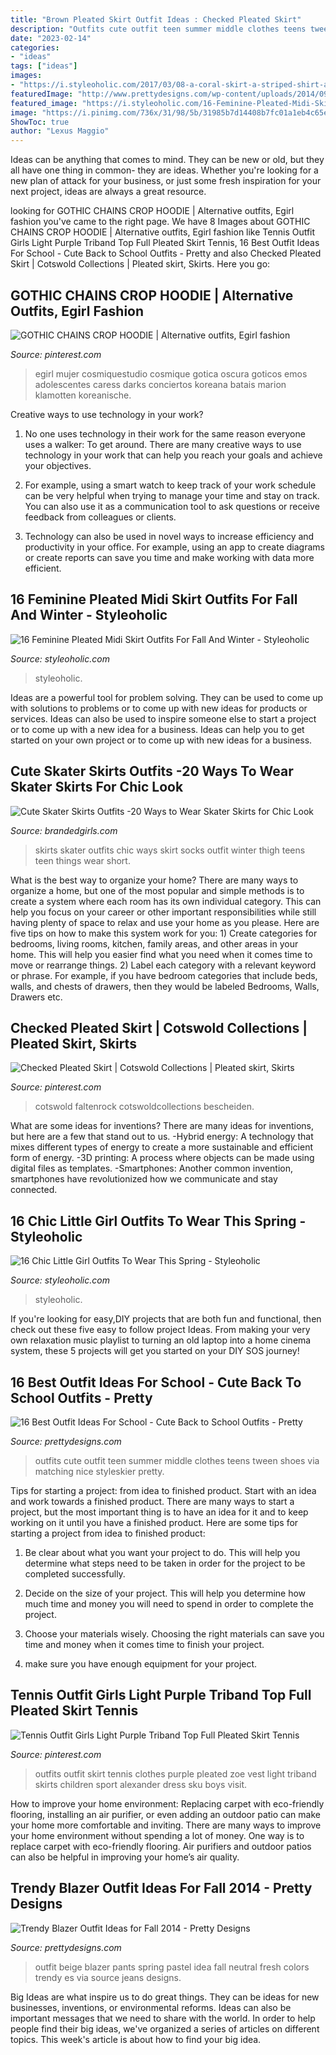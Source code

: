 ```yaml
---
title: "Brown Pleated Skirt Outfit Ideas : Checked Pleated Skirt"
description: "Outfits cute outfit teen summer middle clothes teens tween shoes via matching nice styleskier pretty"
date: "2023-02-14"
categories:
- "ideas"
tags: ["ideas"]
images:
- "https://i.styleoholic.com/2017/03/08-a-coral-skirt-a-striped-shirt-and-a-scarf-metallic-sandals.jpg"
featuredImage: "http://www.prettydesigns.com/wp-content/uploads/2014/09/Neutral-Beige-Outfit-Idea-with-Black-Pants.jpg"
featured_image: "https://i.styleoholic.com/16-Feminine-Pleated-Midi-Skirt-Outfits-For-Fall-And-Winter.jpg"
image: "https://i.pinimg.com/736x/31/98/5b/31985b7d14408b7fc01a1eb4c65e727c.jpg"
ShowToc: true
author: "Lexus Maggio"
---
```



Ideas can be anything that comes to mind. They can be new or old, but they all have one thing in common- they are ideas. Whether you're looking for a new plan of attack for your business, or just some fresh inspiration for your next project, ideas are always a great resource.

	

		
looking for GOTHIC CHAINS CROP HOODIE | Alternative outfits, Egirl fashion you've came to the right page. We have 8 Images about GOTHIC CHAINS CROP HOODIE | Alternative outfits, Egirl fashion like Tennis Outfit Girls Light Purple Triband Top Full Pleated Skirt Tennis, 16 Best Outfit Ideas For School - Cute Back to School Outfits - Pretty and also Checked Pleated Skirt | Cotswold Collections | Pleated skirt, Skirts. Here you go:
		
    
## GOTHIC CHAINS CROP HOODIE | Alternative Outfits, Egirl Fashion

<img loading=lazy src="https://i.pinimg.com/736x/1b/31/b1/1b31b147703f8dc935665ba2cadfc070.jpg" onerror="this.onerror=null;this.src='https://tse3.mm.bing.net/th?id=OIP.Zwv3ncVqX0cBe60pJQYUigHaJ3&amp;pid=15.1';" alt="GOTHIC CHAINS CROP HOODIE | Alternative outfits, Egirl fashion">

_Source: pinterest.com_

>egirl mujer cosmiquestudio cosmique gotica oscura goticos emos adolescentes caress darks conciertos koreana batais marion klamotten koreanische. 

	

Creative ways to use technology in your work?
1. No one uses technology in their work for the same reason everyone uses a walker: To get around. There are many creative ways to use technology in your work that can help you reach your goals and achieve your objectives.
2. For example, using a smart watch to keep track of your work schedule can be very helpful when trying to manage your time and stay on track. You can also use it as a communication tool to ask questions or receive feedback from colleagues or clients.

3. Technology can also be used in novel ways to increase efficiency and productivity in your office. For example, using an app to create diagrams or create reports can save you time and make working with data more efficient.


    
## 16 Feminine Pleated Midi Skirt Outfits For Fall And Winter - Styleoholic

<img loading=lazy src="https://i.styleoholic.com/16-Feminine-Pleated-Midi-Skirt-Outfits-For-Fall-And-Winter.jpg" onerror="this.onerror=null;this.src='https://tse4.mm.bing.net/th?id=OIP.VItqhgLhY4XzcJqVV8duzgAAAA&amp;pid=15.1';" alt="16 Feminine Pleated Midi Skirt Outfits For Fall And Winter - Styleoholic">

_Source: styleoholic.com_

>styleoholic. 

	

Ideas are a powerful tool for problem solving. They can be used to come up with solutions to problems or to come up with new ideas for products or services. Ideas can also be used to inspire someone else to start a project or to come up with a new idea for a business. Ideas can help you to get started on your own project or to come up with new ideas for a business.

    
## Cute Skater Skirts Outfits -20 Ways To Wear Skater Skirts For Chic Look

<img loading=lazy src="http://www.brandedgirls.com/wp-content/uploads/2015/08/9044c6530fbe9a2928f085d16cea02fa.jpg" onerror="this.onerror=null;this.src='https://tse4.mm.bing.net/th?id=OIP.Fh2dMiNDgpfPLIab_nXeTQAAAA&amp;pid=15.1';" alt="Cute Skater Skirts Outfits -20 Ways to Wear Skater Skirts for Chic Look">

_Source: brandedgirls.com_

>skirts skater outfits chic ways skirt socks outfit winter thigh teens teen things wear short. 

	

What is the best way to organize your home?
There are many ways to organize a home, but one of the most popular and simple methods is to create a system where each room has its own individual category. This can help you focus on your career or other important responsibilities while still having plenty of space to relax and use your home as you please. Here are five tips on how to make this system work for you: 1) Create categories for bedrooms, living rooms, kitchen, family areas, and other areas in your home. This will help you easier find what you need when it comes time to move or rearrange things. 2) Label each category with a relevant keyword or phrase. For example, if you have bedroom categories that include beds, walls, and chests of drawers, then they would be labeled Bedrooms, Walls, Drawers etc.

    
## Checked Pleated Skirt | Cotswold Collections | Pleated Skirt, Skirts

<img loading=lazy src="https://i.pinimg.com/736x/31/98/5b/31985b7d14408b7fc01a1eb4c65e727c.jpg" onerror="this.onerror=null;this.src='https://tse3.mm.bing.net/th?id=OIP.lasqvmdEE3Z0IW7IsuoYBQHaLe&amp;pid=15.1';" alt="Checked Pleated Skirt | Cotswold Collections | Pleated skirt, Skirts">

_Source: pinterest.com_

>cotswold faltenrock cotswoldcollections bescheiden. 

	

What are some ideas for inventions?
There are many ideas for inventions, but here are a few that stand out to us. 
-Hybrid energy: A technology that mixes different types of energy to create a more sustainable and efficient form of energy.
-3D printing: A process where objects can be made using digital files as templates.
-Smartphones: Another common invention, smartphones have revolutionized how we communicate and stay connected.

    
## 16 Chic Little Girl Outfits To Wear This Spring - Styleoholic

<img loading=lazy src="https://i.styleoholic.com/2017/03/08-a-coral-skirt-a-striped-shirt-and-a-scarf-metallic-sandals.jpg" onerror="this.onerror=null;this.src='https://tse1.mm.bing.net/th?id=OIP.lmomoI6MVTJx5OP2toH8oAHaKX&amp;pid=15.1';" alt="16 Chic Little Girl Outfits To Wear This Spring - Styleoholic">

_Source: styleoholic.com_

>styleoholic. 

	

If you're looking for easy,DIY projects that are both fun and functional, then check out these five easy to follow project Ideas. From making your very own relaxation music playlist to turning an old laptop into a home cinema system, these 5 projects will get you started on your DIY SOS journey!

    
## 16 Best Outfit Ideas For School - Cute Back To School Outfits - Pretty

<img loading=lazy src="http://www.prettydesigns.com/wp-content/uploads/2016/06/16-cute-outfit-ideas-for-school-7.jpg" onerror="this.onerror=null;this.src='https://tse4.mm.bing.net/th?id=OIP.Q2ADZZf6-VtgaPztnT-EfwHaML&amp;pid=15.1';" alt="16 Best Outfit Ideas For School - Cute Back to School Outfits - Pretty">

_Source: prettydesigns.com_

>outfits cute outfit teen summer middle clothes teens tween shoes via matching nice styleskier pretty. 

	

Tips for starting a project: from idea to finished product.
Start with an idea and work towards a finished product. There are many ways to start a project, but the most important thing is to have an idea for it and to keep working on it until you have a finished product. Here are some tips for starting a project from idea to finished product: 
1. Be clear about what you want your project to do. This will help you determine what steps need to be taken in order for the project to be completed successfully. 

2. Decide on the size of your project. This will help you determine how much time and money you will need to spend in order to complete the project. 

3. Choose your materials wisely. Choosing the right materials can save you time and money when it comes time to finish your project. 

4. make sure you have enough equipment for your project.

    
## Tennis Outfit Girls Light Purple Triband Top Full Pleated Skirt Tennis

<img loading=lazy src="https://i.pinimg.com/736x/0b/89/9e/0b899e87172d2cc12c0b13226c7131da--pleated-skirt-outfit-skirt-outfits.jpg" onerror="this.onerror=null;this.src='https://tse4.mm.bing.net/th?id=OIP.qbJmUnXlXwu1rGy24zcCrwHaLH&amp;pid=15.1';" alt="Tennis Outfit Girls Light Purple Triband Top Full Pleated Skirt Tennis">

_Source: pinterest.com_

>outfits outfit skirt tennis clothes purple pleated zoe vest light triband skirts children sport alexander dress sku boys visit. 

	

How to improve your home environment: Replacing carpet with eco-friendly flooring, installing an air purifier, or even adding an outdoor patio can make your home more comfortable and inviting.
There are many ways to improve your home environment without spending a lot of money. One way is to replace carpet with eco-friendly flooring. Air purifiers and outdoor patios can also be helpful in improving your home’s air quality.

    
## Trendy Blazer Outfit Ideas For Fall 2014 - Pretty Designs

<img loading=lazy src="http://www.prettydesigns.com/wp-content/uploads/2014/09/Neutral-Beige-Outfit-Idea-with-Black-Pants.jpg" onerror="this.onerror=null;this.src='https://tse3.mm.bing.net/th?id=OIP.W_dfdIaIrYWCDRRMclhxawHaK2&amp;pid=15.1';" alt="Trendy Blazer Outfit Ideas for Fall 2014 - Pretty Designs">

_Source: prettydesigns.com_

>outfit beige blazer pants spring pastel idea fall neutral fresh colors trendy es via source jeans designs. 

	

Big Ideas are what inspire us to do great things. They can be ideas for new businesses, inventions, or environmental reforms. Ideas can also be important messages that we need to share with the world. In order to help people find their big ideas, we've organized a series of articles on different topics. This week's article is about how to find your big idea.


